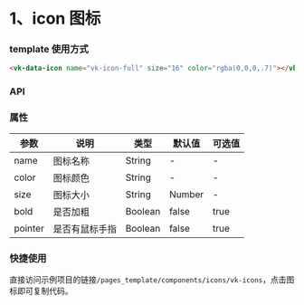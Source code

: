 # 1、icon 图标

### template 使用方式

```html
<vk-data-icon name="vk-icon-full" size="16" color="rgba(0,0,0,.7)"></vk-data-icon>
```
### API

### 属性

| 参数             | 说明                           | 类型    | 默认值  | 可选值 |
|------------------|-------------------------------|---------|--------|-------|
| name            | 图标名称 | String  | - | -  |
| color          | 图标颜色| String  | - | - |
| size          | 图标大小  | String | Number|  - | - |
| bold      | 是否加粗 | Boolean  | false | true  |
| pointer         | 是否有鼠标手指 | Boolean  | false | true  |

### 快捷使用

直接访问示例项目的链接`/pages_template/components/icons/vk-icons`，点击图标即可复制代码。


